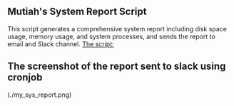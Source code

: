 ## Mutiah's System Report Script
This script generates a comprehensive system report including disk space usage, memory usage, and system processes, and sends the report to email and Slack channel.
[The script:](./system-report.sh)

## The screenshot of the report sent to slack using cronjob
(./my_sys_report.png)